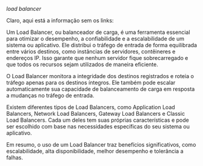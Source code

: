 _load balancer_

Claro, aqui está a informação sem os links:

Um Load Balancer, ou balanceador de carga, é uma ferramenta essencial para otimizar o desempenho, a confiabilidade e a escalabilidade de um sistema ou aplicativo. Ele distribui o tráfego de entrada de forma equilibrada entre vários destinos, como instâncias de servidores, contêineres e endereços IP. Isso garante que nenhum servidor fique sobrecarregado e que todos os recursos sejam utilizados de maneira eficiente.

O Load Balancer monitora a integridade dos destinos registrados e roteia o tráfego apenas para os destinos íntegros. Ele também pode escalar automaticamente sua capacidade de balanceamento de carga em resposta a mudanças no tráfego de entrada.

Existem diferentes tipos de Load Balancers, como Application Load Balancers, Network Load Balancers, Gateway Load Balancers e Classic Load Balancers. Cada um deles tem suas próprias características e pode ser escolhido com base nas necessidades específicas do seu sistema ou aplicativo.

Em resumo, o uso de um Load Balancer traz benefícios significativos, como escalabilidade, alta disponibilidade, melhor desempenho e tolerância a falhas.